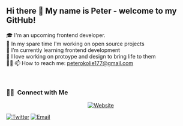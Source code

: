 ## Hi there 👋 My name is Peter - welcome to my GitHub!



🎓 I'm an upcoming frontend developer.   
🔭 In my spare time I'm working on open source projects   
🌱 I’m currently learning frontend development  
💬 I love working on protoype and design to bring life to them  
👨‍💻 
📫 How to reach me: peterokolie177@gmail.com   



<br/>

<h3> 🤝🏻 &nbsp;Connect with Me </h3>

<p align="center">
<a href="https://peterime.netlify.app"><img alt="Website" src="https://img.shields.io/badge/peterime.netlify.appp-blue?style=flat-square&logo=google-chrome"></a>

<a href="https://twitter.com/Wuzpa"><img alt="Twitter" src="https://img.shields.io/badge/Twitter-Wuzpa-blue?style=flat-square&logo=twitter"></a>
<a href="mailto:peterime49@gmail.com"><img alt="Email" src="https://img.shields.io/badge/Email-peterime49@gmail.com-blue?style=flat-square&logo=gmail"></a>
</p>
